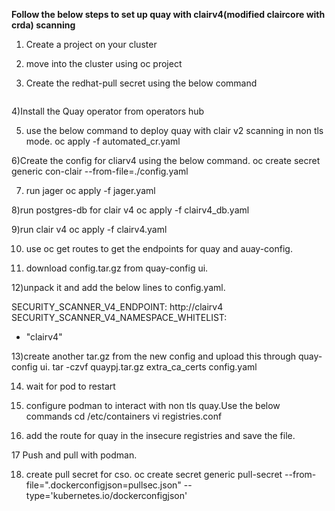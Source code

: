 **Follow the below steps to set up quay with clairv4(modified claircore with crda) scanning**


1. Create a project on your cluster

2. move into the cluster using oc project <name>

3. Create the redhat-pull secret using the below command

``` oc create secret generic redhat-pull-secret --from-file=".dockerconfigjson=config1.json" --type='kubernetes.io/dockerconfigjson'
```

4)Install the Quay operator from operators hub

5) use the below command to deploy quay with clair v2 scanning in non tls mode.
oc apply -f automated_cr.yaml

6)Create the config for cliarv4 using the below command.
oc create  secret generic con-clair --from-file=./config.yaml

7) run jager
oc apply -f jager.yaml

8)run postgres-db for clair v4
oc apply -f clairv4_db.yaml

9)run clair v4
oc apply -f clairv4.yaml

10) use oc get routes to get the endpoints for quay and auay-config.

11) download config.tar.gz from quay-config ui.

12)unpack it and add the below lines to config.yaml.

SECURITY_SCANNER_V4_ENDPOINT: http://clairv4
SECURITY_SCANNER_V4_NAMESPACE_WHITELIST:
  - "clairv4"


13)create another tar.gz from the new config and upload this through quay-config ui.
tar -czvf quaypj.tar.gz extra_ca_certs config.yaml

14) wait for pod to restart


15) configure podman to interact with non tls quay.Use the below commands
cd /etc/containers
vi registries.conf

16) add the route for quay in the insecure registries and save the file.

17 Push and pull with podman.

18) create pull secret for cso.
oc create secret generic pull-secret --from-file=".dockerconfigjson=pullsec.json" --type='kubernetes.io/dockerconfigjson'
